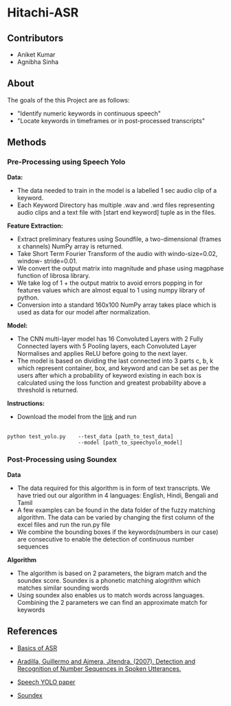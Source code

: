 # Hitachi-ASR

## Contributors
- Aniket Kumar
- Agnibha Sinha

## About
The goals of the this Project are as follows:
- "Identify numeric keywords in continuous speech"
- "Locate keywords in timeframes or in post-processed transcripts"

## Methods

### Pre-Processing using Speech Yolo

**Data:**
- The data needed to train in the model is a labelled 1 sec audio clip of a keyword.
- Each Keyword Directory has multiple .wav and .wrd files representing audio clips and
a text file with [start end keyword] tuple as in the files.

**Feature Extraction:**
- Extract preliminary features using Soundfile, a two-dimensional (frames x channels)
NumPy array is returned.
- Take Short Term Fourier Transform of the audio with windo-size=0.02, window-
stride=0.01.
- We convert the output matrix into magnitude and phase using magphase function
of librosa library.
- We take log of 1 + the output matrix to avoid errors popping in for features values
which are almost equal to 1 using numpy library of python.
- Conversion into a standard 160x100 NumPy array takes place which is used as data for our 
model after normalization.

**Model:**
- The CNN multi-layer model has 16 Convoluted Layers with 2 Fully Connected layers with 5 Pooling layers, 
each Convoluted Layer Normalises and applies ReLU before going to the next layer.
- The model is based on dividing the last connected into 3 parts c, b, k which represent container, box, 
and keyword and can be set as per the users after which a probability of keyword existing in each box is 
calculated using the loss function and greatest probability above a threshold is returned.

**Instructions:**
- Download the model from the [link](https://drive.google.com/file/d/1mkOn61zMzHi9S4XNhfDxnNSuV57OnoyN/view) and run<br /><br />
```
python test_yolo.py    --test_data [path_to_test_data]
                       --model [path_to_speechyolo_model] 
```

### Post-Processing using Soundex

**Data**<br />
- The data required for this algorithm is in form of text transcripts. We have tried out our algorithm 
in 4 languages: English, Hindi, Bengali and Tamil
- A few examples can be found in the data folder of the fuzzy matching algorithm. The data can be varied by
changing the first column of the excel files and run the run.py file
- We combine the bounding boxes if the keywords(numbers in our case) are consecutive to enable the detection of
continuous number sequences

**Algorithm**<br />
- The algorithm is based on 2 parameters, the bigram match and the soundex score.
Soundex is a phonetic matching alogrithm which matches similar sounding words
- Using soundex also enables us to match words across languages. Combining the 2 parameters we can find an approximate match for keywords

## References
- [Basics of ASR](http://www.cs.columbia.edu/~julia/courses/CS6998-2019/%5B09%5D%20Automatic%20Speech%20Recognition.pdf)

- [Aradilla, Guillermo and Ajmera, Jitendra. (2007). Detection and
Recognition of Number Sequences in Spoken Utterances.](https://citeseerx.ist.psu.edu/viewdoc/download?doi=10.1.1.367.7514&rep=rep1&type=pdf)

- [Speech YOLO paper](https://arxiv.org/pdf/1904.07704.pdf)

- [Soundex](https://github.com/libindic/soundex)



